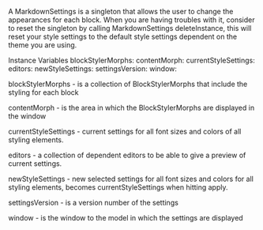 A MarkdownSettings is a singleton that allows the user to change the appearances for each block. When you are having troubles with it, consider to reset the singleton by calling MarkdownSettings deleteInstance, this will reset your style settings to the default style settings dependent on the theme you are using.

Instance Variables
	blockStylerMorphs:		<OrderedCollection>
	contentMorph:			<PluggableScrollPane>
	currentStyleSettings:	<MarkdownStyleSettings>
	editors:					<MarkdownEditor>
	newStyleSettings:		<MarkdownStyleSettings>
	settingsVersion:		<SmallInteger>
	window:				<PluggableSystemWindow>

blockStylerMorphs
	- is a collection of BlockStylerMorphs that include the styling for each block

contentMorph
	- is the area in which the BlockStylerMorphs are displayed in the window

currentStyleSettings
	- current settings for all font sizes and colors of all styling elements.

editors
	- a collection of dependent editors to be able to give a preview of current settings.

newStyleSettings
	- new selected settings for all font sizes and colors for all styling elements, 
	becomes currentStyleSettings when hitting apply.

settingsVersion
	- is a version number of the settings

window
	- is the window to the model in which the settings are displayed

